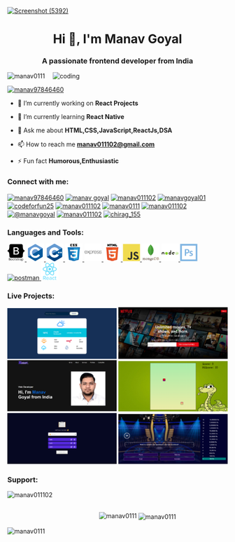 [![Screenshot (5392)](https://user-images.githubusercontent.com/105503834/212537863-79263262-6661-44a9-bcfc-7f99dfa6d09c.png)](https://manav0111.github.io)
<h1 align="center">Hi 👋, I'm Manav Goyal</h1>
<h3 align="center">A passionate frontend developer from India</h3>
<img align="right" alt="coding" width="400" src="https://cdn.dribbble.com/users/1059583/screenshots/4171367/coding-freak.gif">
<p align="left"> <img src="https://komarev.com/ghpvc/?username=manav0111&label=Profile%20views&color=0e75b6&style=flat" alt="manav0111" /> </p>

<p align="left"> <a href="https://twitter.com/manav97846460" target="blank"><img src="https://img.shields.io/twitter/follow/manav97846460?logo=twitter&style=for-the-badge" alt="manav97846460" /></a> </p>

- 🔭 I’m currently working on **React Projects**

- 🌱 I’m currently learning **React Native**

- 💬 Ask me about **HTML,CSS,JavaScript,ReactJs,DSA**

- 📫 How to reach me **manav011102@gmail.com**

- ⚡ Fun fact **Humorous,Enthusiastic**

<h3 align="left">Connect with me:</h3>
<p align="left">
<a href="https://twitter.com/manav97846460" target="blank"><img align="center" src="https://raw.githubusercontent.com/rahuldkjain/github-profile-readme-generator/master/src/images/icons/Social/twitter.svg" alt="manav97846460" height="30" width="40" /></a>
<a href="https://linkedin.com/in/manav goyal" target="blank"><img align="center" src="https://raw.githubusercontent.com/rahuldkjain/github-profile-readme-generator/master/src/images/icons/Social/linked-in-alt.svg" alt="manav goyal" height="30" width="40" /></a>
<a href="https://codesandbox.com/manav011102" target="blank"><img align="center" src="https://raw.githubusercontent.com/rahuldkjain/github-profile-readme-generator/master/src/images/icons/Social/codesandbox.svg" alt="manav011102" height="30" width="40" /></a>
<a href="https://instagram.com/manavgoyal01" target="blank"><img align="center" src="https://raw.githubusercontent.com/rahuldkjain/github-profile-readme-generator/master/src/images/icons/Social/instagram.svg" alt="manavgoyal01" height="30" width="40" /></a>
<a href="https://www.codechef.com/users/codeforfun25" target="blank"><img align="center" src="https://cdn.jsdelivr.net/npm/simple-icons@3.1.0/icons/codechef.svg" alt="codeforfun25" height="30" width="40" /></a>
<a href="https://www.hackerrank.com/manav011102" target="blank"><img align="center" src="https://raw.githubusercontent.com/rahuldkjain/github-profile-readme-generator/master/src/images/icons/Social/hackerrank.svg" alt="manav011102" height="30" width="40" /></a>
<a href="https://codeforces.com/profile/manav0111" target="blank"><img align="center" src="https://raw.githubusercontent.com/rahuldkjain/github-profile-readme-generator/master/src/images/icons/Social/codeforces.svg" alt="manav0111" height="30" width="40" /></a>
<a href="https://www.leetcode.com/manav011102" target="blank"><img align="center" src="https://raw.githubusercontent.com/rahuldkjain/github-profile-readme-generator/master/src/images/icons/Social/leet-code.svg" alt="manav011102" height="30" width="40" /></a>
<a href="https://www.hackerearth.com/@manavgoyal" target="blank"><img align="center" src="https://raw.githubusercontent.com/rahuldkjain/github-profile-readme-generator/master/src/images/icons/Social/hackerearth.svg" alt="@manavgoyal" height="30" width="40" /></a>
<a href="https://auth.geeksforgeeks.org/user/manav011102" target="blank"><img align="center" src="https://raw.githubusercontent.com/rahuldkjain/github-profile-readme-generator/master/src/images/icons/Social/geeks-for-geeks.svg" alt="manav011102" height="30" width="40" /></a>
  <a href="https://www.codingninjas.com/codestudio/profile/manav_c927" target="blank"><img align="center" src="https://coursereport-s3-production.global.ssl.fastly.net/uploads/school/logo/1323/original/Coding_Ninjas_logo.jpeg" alt="chirag_155" height="40" width="40" /></a>
</p>

<h3 align="left">Languages and Tools:</h3>
<p align="left"> <a href="https://getbootstrap.com" target="_blank" rel="noreferrer"> <img src="https://raw.githubusercontent.com/devicons/devicon/master/icons/bootstrap/bootstrap-plain-wordmark.svg" alt="bootstrap" width="40" height="40"/> </a> <a href="https://www.cprogramming.com/" target="_blank" rel="noreferrer"> <img src="https://raw.githubusercontent.com/devicons/devicon/master/icons/c/c-original.svg" alt="c" width="40" height="40"/> </a> <a href="https://www.w3schools.com/cpp/" target="_blank" rel="noreferrer"> <img src="https://raw.githubusercontent.com/devicons/devicon/master/icons/cplusplus/cplusplus-original.svg" alt="cplusplus" width="40" height="40"/> </a> <a href="https://www.w3schools.com/css/" target="_blank" rel="noreferrer"> <img src="https://raw.githubusercontent.com/devicons/devicon/master/icons/css3/css3-original-wordmark.svg" alt="css3" width="40" height="40"/> </a> <a href="https://expressjs.com" target="_blank" rel="noreferrer"> <img src="https://raw.githubusercontent.com/devicons/devicon/master/icons/express/express-original-wordmark.svg" alt="express" width="40" height="40"/> </a> <a href="https://www.w3.org/html/" target="_blank" rel="noreferrer"> <img src="https://raw.githubusercontent.com/devicons/devicon/master/icons/html5/html5-original-wordmark.svg" alt="html5" width="40" height="40"/> </a> <a href="https://developer.mozilla.org/en-US/docs/Web/JavaScript" target="_blank" rel="noreferrer"> <img src="https://raw.githubusercontent.com/devicons/devicon/master/icons/javascript/javascript-original.svg" alt="javascript" width="40" height="40"/> </a> <a href="https://www.mongodb.com/" target="_blank" rel="noreferrer"> <img src="https://raw.githubusercontent.com/devicons/devicon/master/icons/mongodb/mongodb-original-wordmark.svg" alt="mongodb" width="40" height="40"/> </a> <a href="https://nodejs.org" target="_blank" rel="noreferrer"> <img src="https://raw.githubusercontent.com/devicons/devicon/master/icons/nodejs/nodejs-original-wordmark.svg" alt="nodejs" width="40" height="40"/> </a> <a href="https://www.photoshop.com/en" target="_blank" rel="noreferrer"> <img src="https://raw.githubusercontent.com/devicons/devicon/master/icons/photoshop/photoshop-line.svg" alt="photoshop" width="40" height="40"/> </a> <a href="https://postman.com" target="_blank" rel="noreferrer"> <img src="https://www.vectorlogo.zone/logos/getpostman/getpostman-icon.svg" alt="postman" width="40" height="40"/> </a> <a href="https://reactjs.org/" target="_blank" rel="noreferrer"> <img src="https://raw.githubusercontent.com/devicons/devicon/master/icons/react/react-original-wordmark.svg" alt="react" width="40" height="40"/> </a> </p>
<h3 align="left">Live Projects:</h3>
<p align="left">
<a href="https://todobymanav.netlify.app/"><img width="250" src="https://github.com/Manav0111/Manav0111/blob/main/weather.png"/></a>
<a href="https://netflixappbymanav.netlify.app/"><img width="250" src="https://github.com/Manav0111/Manav0111/blob/main/netflix.png"/></a>
<a href="https://manavpersonalportfolio.netlify.app/"><img width="250" src="https://github.com/Manav0111/Manav0111/blob/main/portfolio.png"/></a>
<a href="https://snakegamebymanav.netlify.app/"><img width="250" src="https://github.com/Manav0111/Manav0111/blob/main/snake.png"/></a>
<a href="https://todobymanav.netlify.app/"><img width="250" src="https://github.com/Manav0111/Manav0111/blob/main/todo.png"/></a>
<a href="https://ouizmanav.netlify.app/"><img width="250" src="https://github.com/Manav0111/Manav0111/blob/main/kbc.png"/></a>
</p>

<h3 align="left">Support:</h3>
<p><a href="https://www.buymeacoffee.com/manav011102"> <img align="left" src="https://cdn.buymeacoffee.com/buttons/v2/default-yellow.png" height="50" width="210" alt="manav011102" /></a></p><br><br>

<p><img align="left" src="https://github-readme-stats.vercel.app/api/top-langs?username=manav0111&show_icons=true&locale=en&layout=compact" alt="manav0111" /></p>

<p>&nbsp;<img align="center" src="https://github-readme-stats.vercel.app/api?username=manav0111&show_icons=true&locale=en" alt="manav0111" /></p>

<p><img align="center" src="https://github-readme-streak-stats.herokuapp.com/?user=manav0111&" alt="manav0111" /></p>

